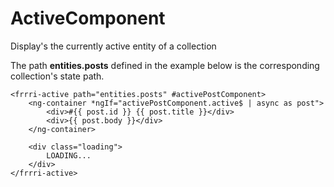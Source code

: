 # ActiveComponent



Display's the currently active entity of a collection

The path **entities.posts** defined in the example below is the corresponding collection's state path.

```markup
<frrri-active path="entities.posts" #activePostComponent>
    <ng-container *ngIf="activePostComponent.active$ | async as post">
        <div>#{{ post.id }} {{ post.title }}</div>
        <div>{{ post.body }}</div>
    </ng-container>

    <div class="loading">
        LOADING...
    </div>
</frrri-active>
```

